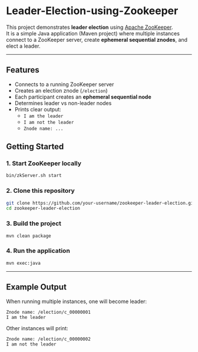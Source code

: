 # Leader-Election-using-Zookeeper
This project demonstrates **leader election** using [Apache ZooKeeper](https://zookeeper.apache.org/).  
It is a simple Java application (Maven project) where multiple instances connect to a ZooKeeper server, create **ephemeral sequential znodes**, and elect a leader.

---

## Features
- Connects to a running ZooKeeper server
- Creates an election znode (`/election`)
- Each participant creates an **ephemeral sequential node**
- Determines leader vs non-leader nodes
- Prints clear output:
  - `I am the leader`
  - `I am not the leader`
  - `Znode name: ...`

## Getting Started

### 1. Start ZooKeeper locally
```bash
bin/zkServer.sh start
```

### 2. Clone this repository
```bash
git clone https://github.com/your-username/zookeeper-leader-election.git
cd zookeeper-leader-election
```

### 3. Build the project
```bash
mvn clean package
```

### 4. Run the application
```bash
mvn exec:java
```

---

## Example Output
When running multiple instances, one will become leader:

```
Znode name: /election/c_00000001
I am the leader
```

Other instances will print:

```
Znode name: /election/c_00000002
I am not the leader
```
